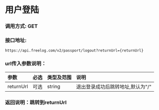 
# 用户登陆


### 调用方式: GET

### 接口地址:

```
https://api.freelog.com/v2/passport/logout?returnUrl={returnUrl}
```

### url传入参数说明：

| 参数 | 必选 | 类型及范围 | 说明 |
| :--- | :--- | :--- | :--- |
|returnUrl|可选|string|退出登录成功后跳转地址,默认为"/"|


### 返回说明：跳转到returnUrl
